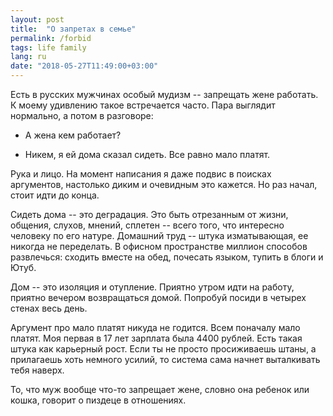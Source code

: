```yaml
---
layout: post
title:  "О запретах в семье"
permalink: /forbid
tags: life family
lang: ru
date: "2018-05-27T11:49:00+03:00"
---
```


Есть в русских мужчинах особый мудизм -- запрещать жене работать. К моему
удивлению такое встречается часто. Пара выглядит нормально, а потом в разговоре:

- А жена кем работает?

- Никем, я ей дома сказал сидеть. Все равно мало платят.

Рука и лицо. На момент написания я даже подвис в поисках аргументов, настолько
диким и очевидным это кажется. Но раз начал, стоит идти до конца.

Сидеть дома -- это деградация. Это быть отрезанным от жизни, общения, слухов,
мнений, сплетен -- всего того, что интересно человеку по его натуре. Домашний
труд -- штука изматывающая, ее никогда не переделать. В офисном пространстве
миллион способов развлечься: сходить вместе на обед, почесать языком, тупить в
блоги и Ютуб.

Дом -- это изоляция и отупление. Приятно утром идти на работу, приятно вечером
возвращаться домой. Попробуй посиди в четырех стенах весь день.

Аргумент про мало платят никуда не годится. Всем поначалу мало платят. Моя
первая в 17 лет зарплата была 4400 рублей. Есть такая штука как карьерный
рост. Если ты не просто просиживаешь штаны, а прилагаешь хоть немного усилий, то
система сама начнет выталкивать тебя наверх.

То, что муж вообще что-то запрещает жене, словно она ребенок или кошка, говорит
о пиздеце в отношениях.
